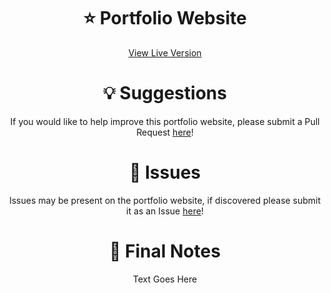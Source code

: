 <h1 align="center">
    <b>⭐ Portfolio Website</b>
</h1>

<p align="center">
    <a href="https://itsmartonic.github.io/PortfolioWebsite/">View Live Version</a>
</p>

<h1 align="center">
    <b>💡 Suggestions</b>
</h1>

<p align="center">
    If you would like to help improve this portfolio website, please submit a Pull Request <a href="https://github.com/ItsMartonic/PortfolioWebsite/pulls">here</a>!
</p>

<h1 align="center">
    <b>🚨 Issues</b>
</h1>

<p align="center">
    Issues may be present on the portfolio website, if discovered please submit it as an Issue <a href="https://github.com/ItsMartonic/PortfolioWebsite/issues">here</a>!
</p>

<h1 align="center">
    <b>📎 Final Notes</b>
</h1>

<p align="center">
    Text Goes Here
</p>
